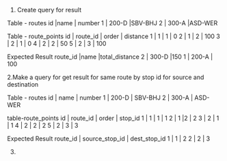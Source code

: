 1. Create query for result

Table - routes
id |name | number
1 | 200-D |SBV-BHJ
2 | 300-A |ASD-WER

Table - route_points
id | route_id | order | distance
1 | 1 | 1 | 0
2 | 1 | 2 | 100
3 | 2 | 1 | 0
4 | 2 | 2 | 50
5 | 2 | 3 | 100

Expected Result
route_id |name |total_distance
2 | 300-D |150
1 | 200-A | 100



2.Make a query for get result for same route by stop id for source and destination

Table - routes
id | name | number 
1 | 200-D | SBV-BHJ
2 | 300-A | ASD-WER

table-route_points
id | route_id | order | stop_id
1 | 1 | 1 | 1
2 | 1 |2 | 2
3 | 2 | 1 | 1
4 | 2 | 2 | 2
5 | 2 | 3 | 3

Expected Result
route_id | source_stop_id | dest_stop_id
1 | 1 | 2
2 | 2 | 3

3.
